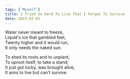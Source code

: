 ```yaml
---  
tags: ['Myself']
title: I Tried So Hard To Live That I Forgot To Survive
date: 2023-03-03
---
```


Water never meant to freeze,  
Liquid's ice that gambled feet,  
Twenty higher and it would run,  
It only needs the naked sun.

To shed its roots and to unplant,  
To uproot itself, to take a stand;  
It just got lucky, was brought alive,  
It aims to live but can't survive.
